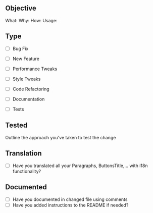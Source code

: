 ## Objective
What:
Why:
How: 
Usage:

## Type

- [ ] Bug Fix
- [ ] New Feature
- [ ] Performance Tweaks
- [ ] Style Tweaks
- [ ] Code Refactoring
- [ ] Documentation
- [ ] Tests


## Tested

Outline the approach you've taken to test the change

## Translation

- [ ] Have you translated all your Paragraphs, ButtonsTitle,... with i18n functionality?

## Documented

- [ ] Have you documented in changed file using comments
- [ ] Have you added instructions to the README if needed?
